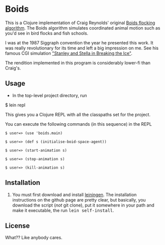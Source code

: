 Boids
=====
This is a Clojure implementation of Craig Reynolds' original [Boids
flocking algorithm](http://www.red3d.com/cwr/boids/).  The Boids
algorithm simulates coordinated animal motion such as you'd see in
bird flocks and fish schools.

I was at the 1987 Siggraph convention the year he presented this
work. It was really revolutionary for its time and left a big
impression on me.  See his famous CGI simulation ["Stanley and Stella
in Breaking the
Ice"](http://www.youtube.com/watch?v=3bTqWsVqyzE&NR=1).



The rendition implemented in this program is considerably lower-fi
than Craig's.

Usage
-----

 - In the top-level project directory, run

 $ lein repl

 This gives you a Clojure REPL with all the classpaths set for the
 project.

You can execute the following commands (in this sequence) in the REPL

    $ user=> (use 'boids.main)

    $ user=> (def s (initialise-boid-space-agent))

    $ user=> (start-animation s)

    $ user=> (stop-animation s)

    $ user=> (kill-animation s)

Installation
------------
1. You must first download and install
   [leiningen](http://github.com/technomancy/leiningen).  The
   installation instructions on the github page are pretty clear, but
   basically, you download the script (_not_ git clone), put it
   somewhere in your path and make it executable, the run <tt>lein self-install</tt>.


License
-------
What??  Like anybody cares.
